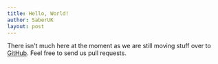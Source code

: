 ```yaml
---
title: Hello, World!
author: SaberUK
layout: post
---
```


There isn't much here at the moment as we are still moving stuff over to
[GitHub](https://github.com/inspircd/). Feel free to send us pull requests.